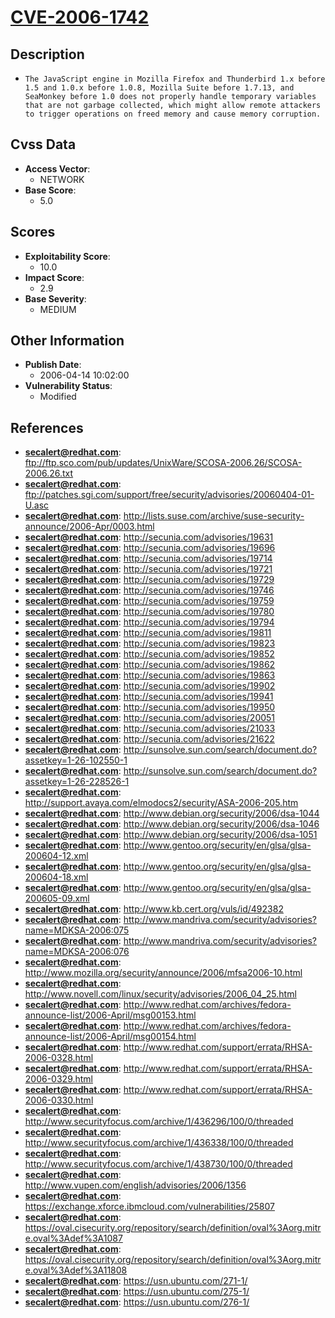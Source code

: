 
# [CVE-2006-1742](ftp://ftp.sco.com/pub/updates/UnixWare/SCOSA-2006.26/SCOSA-2006.26.txt)

## Description

- `The JavaScript engine in Mozilla Firefox and Thunderbird 1.x before 1.5 and 1.0.x before 1.0.8, Mozilla Suite before 1.7.13, and SeaMonkey before 1.0 does not properly handle temporary variables that are not garbage collected, which might allow remote attackers to trigger operations on freed memory and cause memory corruption.`

## Cvss Data

- **Access Vector**:
  - NETWORK
- **Base Score**:
  - 5.0

## Scores

- **Exploitability Score**:
  - 10.0
- **Impact Score**:
  - 2.9
- **Base Severity**:
  - MEDIUM

## Other Information

- **Publish Date**:
  - 2006-04-14 10:02:00
- **Vulnerability Status**:
  - Modified

## References

- **secalert@redhat.com**: ftp://ftp.sco.com/pub/updates/UnixWare/SCOSA-2006.26/SCOSA-2006.26.txt
- **secalert@redhat.com**: ftp://patches.sgi.com/support/free/security/advisories/20060404-01-U.asc
- **secalert@redhat.com**: http://lists.suse.com/archive/suse-security-announce/2006-Apr/0003.html
- **secalert@redhat.com**: http://secunia.com/advisories/19631
- **secalert@redhat.com**: http://secunia.com/advisories/19696
- **secalert@redhat.com**: http://secunia.com/advisories/19714
- **secalert@redhat.com**: http://secunia.com/advisories/19721
- **secalert@redhat.com**: http://secunia.com/advisories/19729
- **secalert@redhat.com**: http://secunia.com/advisories/19746
- **secalert@redhat.com**: http://secunia.com/advisories/19759
- **secalert@redhat.com**: http://secunia.com/advisories/19780
- **secalert@redhat.com**: http://secunia.com/advisories/19794
- **secalert@redhat.com**: http://secunia.com/advisories/19811
- **secalert@redhat.com**: http://secunia.com/advisories/19823
- **secalert@redhat.com**: http://secunia.com/advisories/19852
- **secalert@redhat.com**: http://secunia.com/advisories/19862
- **secalert@redhat.com**: http://secunia.com/advisories/19863
- **secalert@redhat.com**: http://secunia.com/advisories/19902
- **secalert@redhat.com**: http://secunia.com/advisories/19941
- **secalert@redhat.com**: http://secunia.com/advisories/19950
- **secalert@redhat.com**: http://secunia.com/advisories/20051
- **secalert@redhat.com**: http://secunia.com/advisories/21033
- **secalert@redhat.com**: http://secunia.com/advisories/21622
- **secalert@redhat.com**: http://sunsolve.sun.com/search/document.do?assetkey=1-26-102550-1
- **secalert@redhat.com**: http://sunsolve.sun.com/search/document.do?assetkey=1-26-228526-1
- **secalert@redhat.com**: http://support.avaya.com/elmodocs2/security/ASA-2006-205.htm
- **secalert@redhat.com**: http://www.debian.org/security/2006/dsa-1044
- **secalert@redhat.com**: http://www.debian.org/security/2006/dsa-1046
- **secalert@redhat.com**: http://www.debian.org/security/2006/dsa-1051
- **secalert@redhat.com**: http://www.gentoo.org/security/en/glsa/glsa-200604-12.xml
- **secalert@redhat.com**: http://www.gentoo.org/security/en/glsa/glsa-200604-18.xml
- **secalert@redhat.com**: http://www.gentoo.org/security/en/glsa/glsa-200605-09.xml
- **secalert@redhat.com**: http://www.kb.cert.org/vuls/id/492382
- **secalert@redhat.com**: http://www.mandriva.com/security/advisories?name=MDKSA-2006:075
- **secalert@redhat.com**: http://www.mandriva.com/security/advisories?name=MDKSA-2006:076
- **secalert@redhat.com**: http://www.mozilla.org/security/announce/2006/mfsa2006-10.html
- **secalert@redhat.com**: http://www.novell.com/linux/security/advisories/2006_04_25.html
- **secalert@redhat.com**: http://www.redhat.com/archives/fedora-announce-list/2006-April/msg00153.html
- **secalert@redhat.com**: http://www.redhat.com/archives/fedora-announce-list/2006-April/msg00154.html
- **secalert@redhat.com**: http://www.redhat.com/support/errata/RHSA-2006-0328.html
- **secalert@redhat.com**: http://www.redhat.com/support/errata/RHSA-2006-0329.html
- **secalert@redhat.com**: http://www.redhat.com/support/errata/RHSA-2006-0330.html
- **secalert@redhat.com**: http://www.securityfocus.com/archive/1/436296/100/0/threaded
- **secalert@redhat.com**: http://www.securityfocus.com/archive/1/436338/100/0/threaded
- **secalert@redhat.com**: http://www.securityfocus.com/archive/1/438730/100/0/threaded
- **secalert@redhat.com**: http://www.vupen.com/english/advisories/2006/1356
- **secalert@redhat.com**: https://exchange.xforce.ibmcloud.com/vulnerabilities/25807
- **secalert@redhat.com**: https://oval.cisecurity.org/repository/search/definition/oval%3Aorg.mitre.oval%3Adef%3A1087
- **secalert@redhat.com**: https://oval.cisecurity.org/repository/search/definition/oval%3Aorg.mitre.oval%3Adef%3A11808
- **secalert@redhat.com**: https://usn.ubuntu.com/271-1/
- **secalert@redhat.com**: https://usn.ubuntu.com/275-1/
- **secalert@redhat.com**: https://usn.ubuntu.com/276-1/
